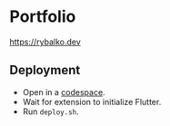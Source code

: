 # Portfolio

https://rybalko.dev

## Deployment

- Open in a [codespace](https://docs.github.com/en/codespaces/developing-in-codespaces/creating-a-codespace-for-a-repository).
- Wait for extension to initialize Flutter.
- Run `deploy.sh`.
